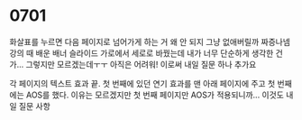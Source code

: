 # 0701

화살표를 누르면 다음 페이지로 넘어가게 하는 거 왜 안 되지
그냥 없애버릴까 짜증나넴
강의 때 배운 배너 슬라이드 가로에서 세로로 바꿨는데 내가 너무 단순하게 생각한 건가...
그렇지만 모르겠는데ㅜㅜ 아직은 어려워!
이로써 내일 질문 하나 추가요

각 페이지의 텍스트 효과 끝.
첫 번째에 있던 연기 효과를 맨 아래 페이지에 주고 첫 번째에는 AOS를 했다.
이유는 모르겠지만 첫 번째 페이지만 AOS가 적용되니까... 이것도 내일 질문 사항
